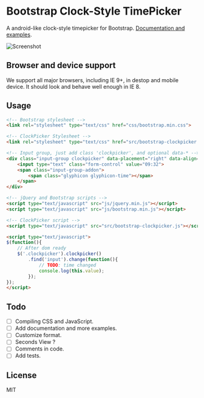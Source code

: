 # Bootstrap Clock-Style TimePicker

A android-like clock-style timepicker for Bootstrap.
[Documentation and examples](http://weareoutman.github.io/clockpicker/).

![Screenshot](http://weareoutman.github.io/clockpicker/images/screenshot-1.png)

## Browser and device support

We support all major browsers, including IE 9+, in destop and mobile device. It should look and behave well enough in IE 8.

## Usage

```html
<!-- Bootstrap stylesheet -->
<link rel="stylesheet" type="text/css" href="css/bootstrap.min.css">

<!-- ClockPicker Stylesheet -->
<link rel="stylesheet" type="text/css" href="src/bootstrap-clockpicker.css">

<!-- Input group, just add class 'clockpicker', and optional data-* -->
<div class="input-group clockpicker" data-placement="right" data-align="top" data-autoclose="true">
	<input type="text" class="form-control" value="09:32">
	<span class="input-group-addon">
		<span class="glyphicon glyphicon-time"></span>
	</span>
</div>

<!-- jQuery and Bootstrap scripts -->
<script type="text/javascript" src="js/jquery.min.js"></script>
<script type="text/javascript" src="js/bootstrap.min.js"></script>

<!-- ClockPicker script -->
<script type="text/javascript" src="src/bootstrap-clockpicker.js"></script>

<script type="text/javascript">
$(function(){
	// After dom ready
	$('.clockpicker').clockpicker()
		.find('input').change(function(){
			// TODO: time changed
			console.log(this.value);
		});
});
</script>
```

## Todo

- [ ] Compiling CSS and JavaScript.
- [ ] Add documentation and more examples.
- [ ] Customize format.
- [ ] Seconds View ?
- [ ] Comments in code.
- [ ] Add tests.

## License

MIT
